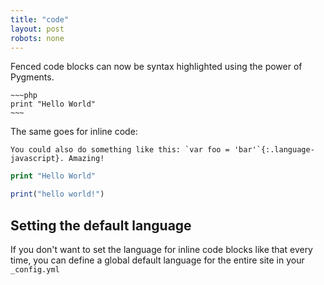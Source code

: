 ```yaml
---
title: "code"
layout: post
robots: none
---
```


Fenced code blocks can now be syntax highlighted using the power of Pygments.


    ~~~php
    print "Hello World"
    ~~~
 

The same goes for inline code:

    You could also do something like this: `var foo = 'bar'`{:.language-javascript}. Amazing!

~~~php
print "Hello World"
~~~

```R
print("hello world!")
```
    
## Setting the default language
If you don't want to set the language for inline code blocks like that every time, 
you can define a global default language for the entire site in your `_config.yml`
